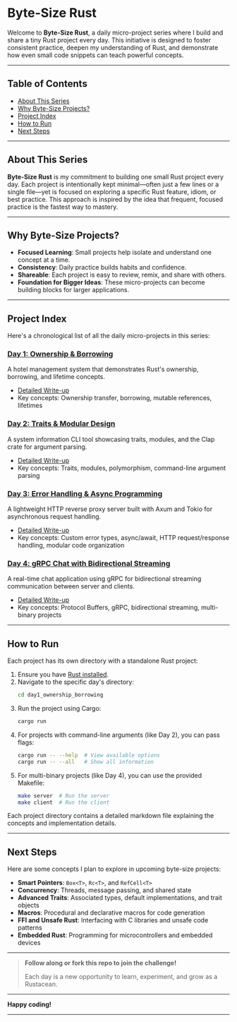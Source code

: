# Byte-Size Rust

Welcome to **Byte-Size Rust**, a daily micro-project series where I build and share a tiny Rust project every day. This initiative is designed to foster consistent practice, deepen my understanding of Rust, and demonstrate how even small code snippets can teach powerful concepts.

---

## Table of Contents

- [About This Series](#about-this-series)
- [Why Byte-Size Projects?](#why-byte-size-projects)
- [Project Index](#project-index)
- [How to Run](#how-to-run)
- [Next Steps](#next-steps)

---

## About This Series

**Byte-Size Rust** is my commitment to building one small Rust project every day. Each project is intentionally kept minimal—often just a few lines or a single file—yet is focused on exploring a specific Rust feature, idiom, or best practice. This approach is inspired by the idea that frequent, focused practice is the fastest way to mastery.

---


## Why Byte-Size Projects?

- **Focused Learning**: Small projects help isolate and understand one concept at a time.
- **Consistency**: Daily practice builds habits and confidence.
- **Shareable**: Each project is easy to review, remix, and share with others.
- **Foundation for Bigger Ideas**: These micro-projects can become building blocks for larger applications.

---

## Project Index

Here's a chronological list of all the daily micro-projects in this series:

### [Day 1: Ownership & Borrowing](/day1_ownership_borrowing/)
A hotel management system that demonstrates Rust's ownership, borrowing, and lifetime concepts.
- [Detailed Write-up](/day1_ownership_borrowing/day1.md)
- Key concepts: Ownership transfer, borrowing, mutable references, lifetimes

### [Day 2: Traits & Modular Design](/day2_traits_and_modular_design/)
A system information CLI tool showcasing traits, modules, and the Clap crate for argument parsing.
- [Detailed Write-up](/day2_traits_and_modular_design/day2.md)
- Key concepts: Traits, modules, polymorphism, command-line argument parsing

### [Day 3: Error Handling & Async Programming](/day3_build_a_reverse_proxy/)
A lightweight HTTP reverse proxy server built with Axum and Tokio for asynchronous request handling.
- [Detailed Write-up](/day3_build_a_reverse_proxy/day3.md)
- Key concepts: Custom error types, async/await, HTTP request/response handling, modular code organization

### [Day 4: gRPC Chat with Bidirectional Streaming](/day4_chat_with_grpc/)
A real-time chat application using gRPC for bidirectional streaming communication between server and clients.
- [Detailed Write-up](/day4_chat_with_grpc/day4.md)
- Key concepts: Protocol Buffers, gRPC, bidirectional streaming, multi-binary projects

---

## How to Run

Each project has its own directory with a standalone Rust project:

1. Ensure you have [Rust installed](https://www.rust-lang.org/tools/install).
2. Navigate to the specific day's directory:
   ```bash
   cd day1_ownership_borrowing
   ```
3. Run the project using Cargo:
   ```bash
   cargo run
   ```
4. For projects with command-line arguments (like Day 2), you can pass flags:
   ```bash
   cargo run -- --help  # View available options
   cargo run -- --all   # Show all information
   ```
5. For multi-binary projects (like Day 4), you can use the provided Makefile:
   ```bash
   make server  # Run the server
   make client  # Run the client
   ```

Each project directory contains a detailed markdown file explaining the concepts and implementation details.

---

## Next Steps

Here are some concepts I plan to explore in upcoming byte-size projects:

- **Smart Pointers**: `Box<T>`, `Rc<T>`, and `RefCell<T>`
- **Concurrency**: Threads, message passing, and shared state
- **Advanced Traits**: Associated types, default implementations, and trait objects
- **Macros**: Procedural and declarative macros for code generation
- **FFI and Unsafe Rust**: Interfacing with C libraries and unsafe code patterns
- **Embedded Rust**: Programming for microcontrollers and embedded devices

---

> **Follow along or fork this repo to join the challenge!**
>
> Each day is a new opportunity to learn, experiment, and grow as a Rustacean.

---

**Happy coding!**

---
